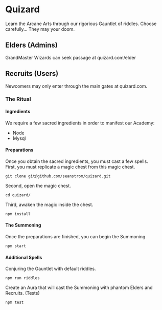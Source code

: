 # Quizard

Learn the Arcane Arts through our rigorious Gauntlet of riddles.
Choose carefully... They may your doom.

## Elders (Admins)
GrandMaster Wizards can seek passage at quizard.com/elder

## Recruits (Users)
Newcomers may only enter through the main gates at quizard.com.

### The Ritual
#### Ingredients
We require a few sacred ingredients in order to manifest our Academy:
* Node
* Mysql

#### Preparations
Once you obtain the sacred ingredients, you must cast a few spells.  
First, you must replicate a magic chest from this magic chest.
```shell
git clone git@github.com/seanstrom/quizard.git
```
Second, open the magic chest.
```shell
cd quizard/
```
Third, awaken the magic inside the chest.
```shell
npm install
```

#### The Summoning
Once the preparations are finished, you can begin the Summoning.
```shell
npm start
```

#### Additional Spells
Conjuring the Gauntlet with default riddles.
```shell
npm run riddles
```
Create an Aura that will cast the Summoning with phantom Elders and Recruits. (Tests)
```shell
npm test
```
